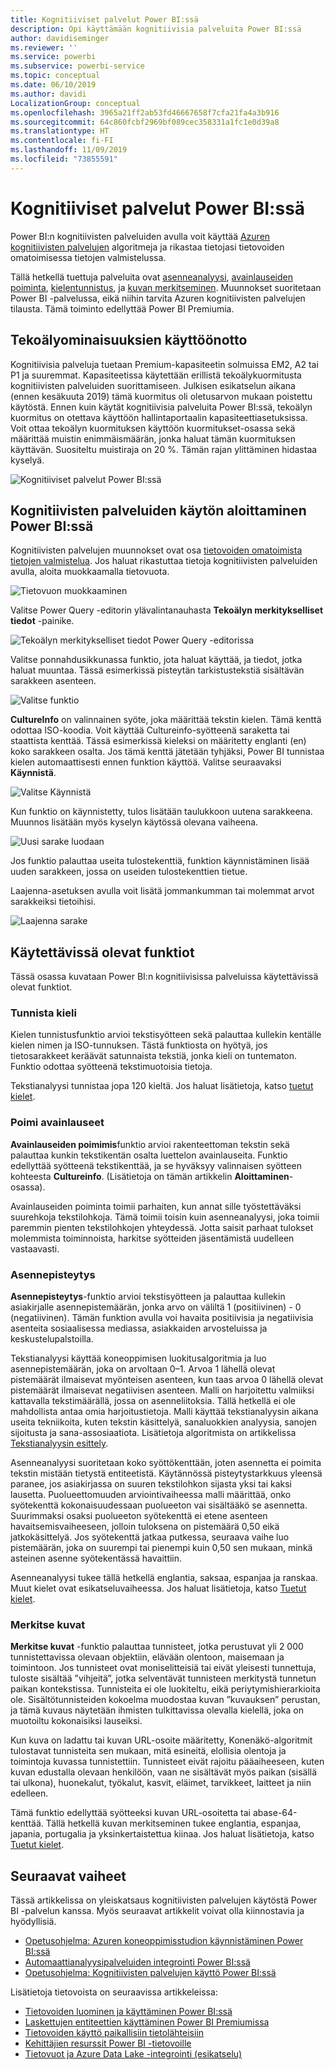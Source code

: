 ```yaml
---
title: Kognitiiviset palvelut Power BI:ssä
description: Opi käyttämään kognitiivisia palveluita Power BI:ssä
author: davidiseminger
ms.reviewer: ''
ms.service: powerbi
ms.subservice: powerbi-service
ms.topic: conceptual
ms.date: 06/10/2019
ms.author: davidi
LocalizationGroup: conceptual
ms.openlocfilehash: 3965a21ff2ab53fd46667658f7cfa21fa4a3b916
ms.sourcegitcommit: 64c860fcbf2969bf089cec358331a1fc1e0d39a8
ms.translationtype: HT
ms.contentlocale: fi-FI
ms.lasthandoff: 11/09/2019
ms.locfileid: "73855591"
---
```

# <a name="cognitive-services-in-power-bi"></a>Kognitiiviset palvelut Power BI:ssä 

Power BI:n kognitiivisten palveluiden avulla voit käyttää [Azuren kognitiivisten palvelujen](https://azure.microsoft.com/services/cognitive-services/) algoritmeja ja rikastaa tietojasi tietovoiden omatoimisessa tietojen valmistelussa.

Tällä hetkellä tuettuja palveluita ovat [asenneanalyysi](https://docs.microsoft.com/azure/cognitive-services/text-analytics/how-tos/text-analytics-how-to-sentiment-analysis), [avainlauseiden poiminta](https://docs.microsoft.com/azure/cognitive-services/text-analytics/how-tos/text-analytics-how-to-keyword-extraction), [kielentunnistus](https://docs.microsoft.com/azure/cognitive-services/text-analytics/how-tos/text-analytics-how-to-language-detection), ja [kuvan merkitseminen](https://docs.microsoft.com/azure/cognitive-services/computer-vision/concept-tagging-images). Muunnokset suoritetaan Power BI -palvelussa, eikä niihin tarvita Azuren kognitiivisten palvelujen tilausta. Tämä toiminto edellyttää Power BI Premiumia.

## <a name="enabling-ai-features"></a>**Tekoälyominaisuuksien käyttöönotto**

Kognitiivisia palveluja tuetaan Premium-kapasiteetin solmuissa EM2, A2 tai P1 ja suuremmat. Kapasiteetissa käytettään erillistä tekoälykuormitusta kognitiivisten palveluiden suorittamiseen. Julkisen esikatselun aikana (ennen kesäkuuta 2019) tämä kuormitus oli oletusarvon mukaan poistettu käytöstä. Ennen kuin käytät kognitiivisia palveluita Power BI:ssä, tekoälyn kuormitus on otettava käyttöön hallintaportaalin kapasiteettiasetuksissa. Voit ottaa tekoälyn kuormituksen käyttöön kuormitukset-osassa sekä määrittää muistin enimmäismäärän, jonka haluat tämän kuormituksen käyttävän. Suositeltu muistiraja on 20 %. Tämän rajan ylittäminen hidastaa kyselyä.

![Kognitiiviset palvelut Power BI:ssä](media/service-cognitive-services/cognitive-services_01.png)

## <a name="getting-started-with-cognitive-services-in-power-bi"></a>**Kognitiivisten palveluiden käytön aloittaminen Power BI:ssä**

Kognitiivisten palvelujen muunnokset ovat osa [tietovoiden omatoimista tietojen valmistelua](https://powerbi.microsoft.com/blog/introducing-power-bi-data-prep-wtih-dataflows/). Jos haluat rikastuttaa tietoja kognitiivisten palveluiden avulla, aloita muokkaamalla tietovuota.

![Tietovuon muokkaaminen](media/service-cognitive-services/cognitive-services_02.png)

Valitse Power Query -editorin ylävalintanauhasta **Tekoälyn merkitykselliset tiedot** -painike.

![Tekoälyn merkitykselliset tiedot Power Query -editorissa](media/service-cognitive-services/cognitive-services_03.png)

Valitse ponnahdusikkunassa funktio, jota haluat käyttää, ja tiedot, jotka haluat muuntaa. Tässä esimerkissä pisteytän tarkistustekstiä sisältävän sarakkeen asenteen.

![Valitse funktio](media/service-cognitive-services/cognitive-services_04.png)

**CultureInfo** on valinnainen syöte, joka määrittää tekstin kielen. Tämä kenttä odottaa ISO-koodia. Voit käyttää Cultureinfo-syötteenä saraketta tai staattista kenttää. Tässä esimerkissä kieleksi on määritetty englanti (en) koko sarakkeen osalta. Jos tämä kenttä jätetään tyhjäksi, Power BI tunnistaa kielen automaattisesti ennen funktion käyttöä. Valitse seuraavaksi **Käynnistä**.

![Valitse Käynnistä](media/service-cognitive-services/cognitive-services_05.png)

Kun funktio on käynnistetty, tulos lisätään taulukkoon uutena sarakkeena. Muunnos lisätään myös kyselyn käytössä olevana vaiheena.

![Uusi sarake luodaan](media/service-cognitive-services/cognitive-services_06.png)

Jos funktio palauttaa useita tulostekenttiä, funktion käynnistäminen lisää uuden sarakkeen, jossa on useiden tulostekenttien tietue.

Laajenna-asetuksen avulla voit lisätä jommankumman tai molemmat arvot sarakkeiksi tietoihisi.

![Laajenna sarake](media/service-cognitive-services/cognitive-services_07.png)

## <a name="available-functions"></a>**Käytettävissä olevat funktiot**

Tässä osassa kuvataan Power BI:n kognitiivisissa palveluissa käytettävissä olevat funktiot.

### <a name="detect-language"></a>**Tunnista kieli**

Kielen tunnistusfunktio arvioi tekstisyötteen sekä palauttaa kullekin kentälle kielen nimen ja ISO-tunnuksen. Tästä funktiosta on hyötyä, jos tietosarakkeet keräävät satunnaista tekstiä, jonka kieli on tuntematon. Funktio odottaa syötteenä tekstimuotoisia tietoja.

Tekstianalyysi tunnistaa jopa 120 kieltä. Jos haluat lisätietoja, katso [tuetut kielet](https://docs.microsoft.com/azure/cognitive-services/text-analytics/text-analytics-supported-languages).

### <a name="extract-key-phrases"></a>**Poimi avainlauseet**

**Avainlauseiden poimimis**funktio arvioi rakenteettoman tekstin sekä palauttaa kunkin tekstikentän osalta luettelon avainlauseita. Funktio edellyttää syötteenä tekstikenttää, ja se hyväksyy valinnaisen syötteen kohteesta **Cultureinfo**. (Lisätietoja on tämän artikkelin **Aloittaminen**-osassa).

Avainlauseiden poiminta toimii parhaiten, kun annat sille työstettäväksi suurehkoja tekstilohkoja. Tämä toimii toisin kuin asenneanalyysi, joka toimii paremmin pienten tekstilohkojen yhteydessä. Jotta saisit parhaat tulokset molemmista toiminnoista, harkitse syötteiden jäsentämistä uudelleen vastaavasti.

### <a name="score-sentiment"></a>**Asennepisteytys**

**Asennepisteytys**-funktio arvioi tekstisyötteen ja palauttaa kullekin asiakirjalle asennepistemäärän, jonka arvo on väliltä 1 (positiivinen) - 0 (negatiivinen). Tämän funktion avulla voi havaita positiivisia ja negatiivisia asenteita sosiaalisessa mediassa, asiakkaiden arvosteluissa ja keskustelupalstoilla.

Tekstianalyysi käyttää koneoppimisen luokitusalgoritmia ja luo asennepistemäärän, joka on arvoltaan 0–1. Arvoa 1 lähellä olevat pistemäärät ilmaisevat myönteisen asenteen, kun taas arvoa 0 lähellä olevat pistemäärät ilmaisevat negatiivisen asenteen. Malli on harjoitettu valmiiksi kattavalla tekstimäärällä, jossa on asenneliitoksia. Tällä hetkellä ei ole mahdollista antaa omia harjoitustietoja. Malli käyttää tekstianalyysin aikana useita tekniikoita, kuten tekstin käsittelyä, sanaluokkien analyysia, sanojen sijoitusta ja sana-assosiaatiota. Lisätietoja algoritmista on artikkelissa [Tekstianalyysin esittely](https://blogs.technet.microsoft.com/machinelearning/2015/04/08/introducing-text-analytics-in-the-azure-ml-marketplace/).

Asenneanalyysi suoritetaan koko syöttökenttään, joten asennetta ei poimita tekstin mistään tietystä entiteetistä. Käytännössä pisteytystarkkuus yleensä paranee, jos asiakirjassa on suuren tekstilohkon sijasta yksi tai kaksi lausetta. Puolueettomuuden arviointivaiheessa malli määrittää, onko syötekenttä kokonaisuudessaan puolueeton vai sisältääkö se asennetta. Suurimmaksi osaksi puolueeton syötekenttä ei etene asenteen havaitsemisvaiheeseen, jolloin tuloksena on pistemäärä 0,50 eikä jatkokäsittelyä. Jos syötekenttä jatkaa putkessa, seuraava vaihe luo pistemäärän, joka on suurempi tai pienempi kuin 0,50 sen mukaan, minkä asteinen asenne syötekentässä havaittiin.

Asenneanalyysi tukee tällä hetkellä englantia, saksaa, espanjaa ja ranskaa. Muut kielet ovat esikatseluvaiheessa. Jos haluat lisätietoja, katso [Tuetut kielet](https://docs.microsoft.com/azure/cognitive-services/text-analytics/text-analytics-supported-languages).

### <a name="tag-images"></a>**Merkitse kuvat**

**Merkitse kuvat** -funktio palauttaa tunnisteet, jotka perustuvat yli 2 000 tunnistettavissa olevaan objektiin, elävään olentoon, maisemaan ja toimintoon. Jos tunnisteet ovat moniselitteisiä tai eivät yleisesti tunnettuja, tuloste sisältää ”vihjeitä”, jotka selventävät tunnisteen merkitystä tunnetun paikan kontekstissa. Tunnisteita ei ole luokiteltu, eikä periytymishierarkioita ole. Sisältötunnisteiden kokoelma muodostaa kuvan ”kuvauksen” perustan, ja tämä kuvaus näytetään ihmisten tulkittavissa olevalla kielellä, joka on muotoiltu kokonaisiksi lauseiksi.

Kun kuva on ladattu tai kuvan URL-osoite määritetty, Konenäkö-algoritmit tulostavat tunnisteita sen mukaan, mitä esineitä, elollisia olentoja ja toimintoja kuvassa tunnistettiin. Tunnisteet eivät rajoitu pääaiheeseen, kuten kuvan edustalla olevaan henkilöön, vaan ne sisältävät myös paikan (sisällä tai ulkona), huonekalut, työkalut, kasvit, eläimet, tarvikkeet, laitteet ja niin edelleen.

Tämä funktio edellyttää syötteeksi kuvan URL-osoitetta tai abase-64-kenttää. Tällä hetkellä kuvan merkitseminen tukee englantia, espanjaa, japania, portugalia ja yksinkertaistettua kiinaa. Jos haluat lisätietoja, katso [Tuetut kielet](https://docs.microsoft.com/rest/api/cognitiveservices/computervision/tagimage/tagimage#uri-parameters).

## <a name="next-steps"></a>Seuraavat vaiheet

Tässä artikkelissa on yleiskatsaus kognitiivisten palvelujen käytöstä Power BI -palvelun kanssa. Myös seuraavat artikkelit voivat olla kiinnostavia ja hyödyllisiä. 

* [Opetusohjelma: Azuren koneoppimisstudion käynnistäminen Power BI:ssä](service-tutorial-invoke-machine-learning-model.md)
* [Automaattianalyysipalveluiden integrointi Power BI:ssä](service-machine-learning-integration.md)
* [Opetusohjelma: Kognitiivisten palvelujen käyttö Power BI:ssä](service-tutorial-use-cognitive-services.md)


Lisätietoja tietovoista on seuraavissa artikkeleissa:
* [Tietovoiden luominen ja käyttäminen Power BI:ssä](service-dataflows-create-use.md)
* [Laskettujen entiteettien käyttäminen Power BI Premiumissa](service-dataflows-computed-entities-premium.md)
* [Tietovoiden käyttö paikallisiin tietolähteisiin](service-dataflows-on-premises-gateways.md)
* [Kehittäjien resurssit Power BI -tietovoille](service-dataflows-developer-resources.md)
* [Tietovuot ja Azure Data Lake -integrointi (esikatselu)](service-dataflows-azure-data-lake-integration.md)